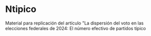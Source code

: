 # Ntipico
Material para replicación del artículo "La dispersión del voto en las elecciones federales de 2024: El número efectivo de partidos típico 
